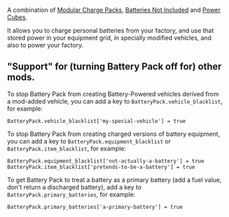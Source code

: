 A combination of [Modular Charge Packs](https://mods.factorio.com/mod/ModularChargePacks), [Batteries Not Included](https://mods.factorio.com/mod/BatteriesNotIncluded) and [Power Cubes](https://mods.factorio.com/mod/PowerCubes).

It allows you to charge personal batteries from your factory, and use that stored power in your equipment grid, in specially modified vehicles, and also to power your factory.

## "Support" for (turning Battery Pack off for) other mods.

To stop Battery Pack from creating Battery-Powered vehicles derived from a mod-added vehicle, you can add a key to `BatteryPack.vehicle_blacklist`, for example:

    BatteryPack.vehicle_blacklist['my-special-vehicle'] = true


To stop Battery Pack from creating charged versions of battery equipment, you can add a key to `BatteryPack.equipment_blacklist` or `BatteryPack.item_blacklist`, for example:

    BatteryPack.equipment_blacklist['not-actually-a-battery'] = true
    BatteryPack.item_blacklist['pretends-to-be-a-battery'] = true


To get Battery Pack to treat a battery as a primary battery (add a fuel value, don't return a discharged battery), add a key to `BatteryPack.primary_batteries`, for example:

    BatteryPack.primary_batteries['a-primary-battery'] = true
